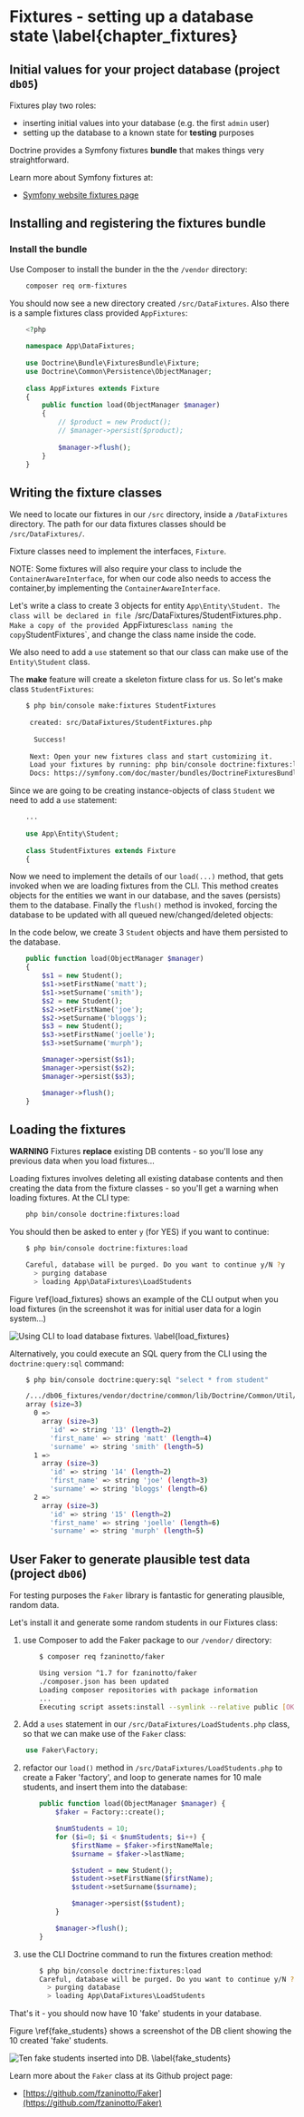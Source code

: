 

# Fixtures - setting up a database state \label{chapter_fixtures}



## Initial values for your project database (project `db05`)

Fixtures play two roles:

- inserting initial values into your database (e.g. the first `admin` user)
- setting up the database to a known state for **testing** purposes

Doctrine provides a Symfony fixtures **bundle** that makes things very straightforward.

Learn more about Symfony fixtures at:

- [Symfony website fixtures page](https://symfony.com/doc/master/bundles/DoctrineFixturesBundle/index.html)

## Installing and registering the fixtures bundle

### Install the bundle
Use Composer to install the bunder in the the `/vendor` directory:

```bash
    composer req orm-fixtures
```

You should now see a new directory created `/src/DataFixtures`. Also there is a sample fixtures class provided `AppFixtures`:

```php
    <?php
    
    namespace App\DataFixtures;
    
    use Doctrine\Bundle\FixturesBundle\Fixture;
    use Doctrine\Common\Persistence\ObjectManager;
    
    class AppFixtures extends Fixture
    {
        public function load(ObjectManager $manager)
        {
            // $product = new Product();
            // $manager->persist($product);
    
            $manager->flush();
        }
    }

```

## Writing the fixture classes

We need to locate our fixtures in our `/src` directory, inside a `/DataFixtures` directory. The path for our data fixtures classes should be `/src/DataFixtures/`.

Fixture classes need to implement the interfaces, `Fixture`.

NOTE: Some fixtures will also require your class to include the  `ContainerAwareInterface`, for when our code also needs to access the container,by implementing the `ContainerAwareInterface`.

Let's write a class to create 3 objects for entity `App\Entity\Student. The class will be declared in file `/src/DataFixtures/StudentFixtures.php`. Make a copy of the provided `AppFixtures` class naming the copy `StudentFixtures`, and change the class name inside the code.

We also need to add a `use` statement so that our class can make use of the `Entity\Student` class.

The **make** feature will create a skeleton fixture class for us. So let's make class `StudentFixtures`:

```bash
    $ php bin/console make:fixtures StudentFixtures
    
     created: src/DataFixtures/StudentFixtures.php
    
      Success! 
               
     Next: Open your new fixtures class and start customizing it.
     Load your fixtures by running: php bin/console doctrine:fixtures:load
     Docs: https://symfony.com/doc/master/bundles/DoctrineFixturesBundle/index.html
```

Since we are going to be creating instance-objects of class `Student` we need to add a `use` statement:

```php
    ...
    
    use App\Entity\Student;
    
    class StudentFixtures extends Fixture
    {
```


Now we need to implement the details of our `load(...)` method, that gets invoked when we are loading fixtures from the CLI. This method creates objects for the entities we want in our database, and the saves (persists) them to the database. Finally the `flush()` method is invoked, forcing the database to be updated with all queued new/changed/deleted objects:

In the code below, we create 3 `Student` objects and have them persisted to the database.
```php
    public function load(ObjectManager $manager)
    {
        $s1 = new Student();
        $s1->setFirstName('matt');
        $s1->setSurname('smith');
        $s2 = new Student();
        $s2->setFirstName('joe');
        $s2->setSurname('bloggs');
        $s3 = new Student();
        $s3->setFirstName('joelle');
        $s3->setSurname('murph');

        $manager->persist($s1);
        $manager->persist($s2);
        $manager->persist($s3);

        $manager->flush();
    }
```

## Loading the fixtures

**WARNING** Fixtures **replace** existing DB contents - so you'll lose any previous data when you load fixtures...

Loading fixtures involves deleting all existing database contents and then creating the data from the fixture classes - so you'll get a warning when loading fixtures. At the CLI type:

```bash
    php bin/console doctrine:fixtures:load
```

You should then be asked to enter `y` (for YES) if you want to continue:

```bash
    $ php bin/console doctrine:fixtures:load

    Careful, database will be purged. Do you want to continue y/N ?y
      > purging database
      > loading App\DataFixtures\LoadStudents

```


Figure \ref{load_fixtures} shows an example of the CLI output when you load fixtures (in the screenshot it was for initial user data for a login system...)

![Using CLI to load database fixtures. \label{load_fixtures}](./03_figures/database/10_load_fixtures_sm.png)


Alternatively, you could execute an SQL query from the CLI using the `doctrine:query:sql` command:

```bash
    $ php bin/console doctrine:query:sql "select * from student"

    /.../db06_fixtures/vendor/doctrine/common/lib/Doctrine/Common/Util/Debug.php:71:
    array (size=3)
      0 =>
        array (size=3)
          'id' => string '13' (length=2)
          'first_name' => string 'matt' (length=4)
          'surname' => string 'smith' (length=5)
      1 =>
        array (size=3)
          'id' => string '14' (length=2)
          'first_name' => string 'joe' (length=3)
          'surname' => string 'bloggs' (length=6)
      2 =>
        array (size=3)
          'id' => string '15' (length=2)
          'first_name' => string 'joelle' (length=6)
          'surname' => string 'murph' (length=5)
```

## User Faker to generate plausible test data (project `db06`)

For testing purposes the `Faker` library is fantastic for generating plausible, random data.

Let's install it and generate some random students in our Fixtures class:

1. use Composer to add the Faker package to our `/vendor/` directory:

    ```bash
        $ composer req fzaninotto/faker
   
        Using version ^1.7 for fzaninotto/faker
        ./composer.json has been updated
        Loading composer repositories with package information
        ...
        Executing script assets:install --symlink --relative public [OK]
    ```

1. Add a `uses` statement in our `/src/DataFixtures/LoadStudents.php` class, so that we can make use of the `Faker` class:

```php
    use Faker\Factory;

```
2. refactor our  `load()` method in `/src/DataFixtures/LoadStudents.php` to create a Faker 'factory', and loop to generate names for 10 male students, and insert them into the database:

    ```php
        public function load(ObjectManager $manager) {
            $faker = Factory::create();

            $numStudents = 10;
            for ($i=0; $i < $numStudents; $i++) {
                $firstName = $faker->firstNameMale;
                $surname = $faker->lastName;

                $student = new Student();
                $student->setFirstName($firstName);
                $student->setSurname($surname);

                $manager->persist($student);
            }

            $manager->flush();
        }
    ```
3. use the CLI Doctrine command to run the fixtures creation method:

    ```bash
        $ php bin/console doctrine:fixtures:load
        Careful, database will be purged. Do you want to continue y/N ?y
          > purging database
          > loading App\DataFixtures\LoadStudents
    ```

That's it - you should now have 10 'fake' students in your database.

Figure \ref{fake_students} shows a screenshot of the DB client showing the 10 created 'fake' students.

![Ten fake students inserted into DB. \label{fake_students}](./03_figures/part02/6_fake_students.png)

Learn more about the `Faker` class at its Github project page:

- [https://github.com/fzaninotto/Faker](https://github.com/fzaninotto/Faker)
